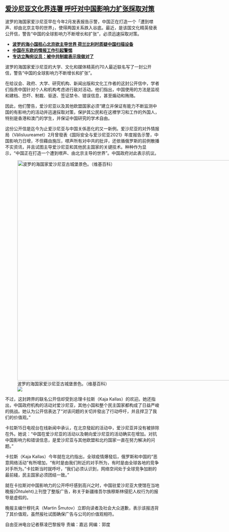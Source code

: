 <!--1618944720000-->
[爱沙尼亚文化界连署 呼吁对中国影响力扩张採取对策](https://www.rfa.org/mandarin/yataibaodao/junshiwaijiao/cl-04202021144902.html)
------

<p>波罗的海国家爱沙尼亚早在今年2月发表报告示警，中国正在打造一个「遭到噤声、却由北京主导的世界」，使得两国关系跌入谷底。最近，是该国文化精英發表公开信，警告“中国的全球影响力不断增长和扩张”，必须迅速採取对策。</p><p></p><ul><li><strong><a href="https://www.rfa.org/mandarin/yataibaodao/junshiwaijiao/cl-02182021084414.html">波罗的海小国担心北京欲主导世界 荷兰比利时质疑中国扫描设备</a></strong></li><li><strong><a href="https://www.rfa.org/mandarin/Xinwen/10-03292021162437.html">中国在东欧的情报工作引起警惕</a></strong></li><li><strong><a href="https://www.rfa.org/mandarin/Xinwen/10-03292021162437.html">专访立陶宛议员：被中共制裁表示我做对了</a></strong></li></ul><p></p><p>波罗的海国家爱沙尼亚的大学、文化和媒体精英约70人最近联名写了一封公开信，警告“中国的全球影响力不断增长和扩张”。</p><p>在给议会、政府、大学、研究机构、新闻出版和文化工作者的这封公开信中，学者们指责中国针对个人和机构考虑进行敌对活动。他们指出，中国使用的方法是监视和建档、恐吓、制裁、驱逐、签证禁令、错误信息，甚至煽动和贿赂。</p><p>因此，他们警告，爱沙尼亚以及其他欧盟国家必须“建立并保证有能力不断监测中国的有影响力的活动并迅速採取对策，保护其公民和在这裡学习和工作的外国人，特别是香港和澳门的学生，并保证中国研究的学术自由。</p><p>这份公开信是迄今为止爱沙尼亚与中国关係恶化的又一新例。爱沙尼亚的对外情报局（Välisluureamet）2月曾發表《国际安全与爱沙尼亚2021》年度报告示警，中国影响力日增，不但藉由施压，噤声所有对中共的批评，还依循俄罗斯的前例散播不实资讯，并且试图主导爱沙尼亚和其他民主国家的关键技术。种种作为显示，“中国正在打造一个遭到噤声、由北京主导的世界”。中国政府对此表示抗议。</p><p><figure class="image-richtext image-inline captioned" style="width:1280px;"><img alt="波罗的海国家爱沙尼亚古城堡景色。（维基百科）" height="720" src="https://www.rfa.org/mandarin/yataibaodao/junshiwaijiao/cl-04202021144902.html/1280px-kuressaare_castle.jpg/@@images/d09b69ca-c689-479e-be8f-2b114632d9a7.jpeg" title="2" width="1280"/><figcaption class="image-caption">波罗的海国家爱沙尼亚古城堡景色。（维基百科）</figcaption><small></small><div id="zoomattribute"><a data-caption="波罗的海国家爱沙尼亚古城堡景色。（维基百科）" data-fancybox="" href="https://www.rfa.org/mandarin/yataibaodao/junshiwaijiao/cl-04202021144902.html/1280px-kuressaare_castle.jpg" id="single_image" title="波罗的海国家爱沙尼亚古城堡景色。（维基百科）"><img src="/++plone++rfa-resources/img/icon-zoom.png"/></a></div></figure></p><p>不过，这封跨界的联名公开信却受到总理卡拉斯（Kaja Kallas）的欢迎。她还指出，中国政府机构的活动对爱沙尼亚，其他小国和整个民主国家都构成了日益严峻的挑战。她认为公开信表达了“对该问题的关切并發出了行动呼吁，并且捍卫了我们的价值观。”</p><p>卡拉斯15日电视台在线新闻中承认，在北京發起的活动中，爱沙尼亚并没有被排除在外。她说：“中国在爱沙尼亚的活动以及朝向爱沙尼亚的活动确实在增加。对抗中国影响力和错误信息，是爱沙尼亚与其他欧盟和北约国家一直在努力解决的问题。”</p><p>卡拉斯（Kaja Kallas）今年就在北约指出，全球疫情爆發后，俄罗斯和中国的“恶意网络活动”有所增加，“有时是由我们附近的对手所为，有时是由全球各地的竞争对手所为。”卡拉斯当时就呼吁，“我们必须认识到，网络空间处于全球竞争加剧的最前綫，民主国家必须团结一致。”</p><p>就在卡拉斯对中国影响力的公开呼吁感到高兴之时，中国驻爱沙尼亚大使馆在当地晚报(Õhtuleht)上刊登了整版广告，称关于新疆维吾尔族穆斯林侵犯人权行为的报导是虚假的。</p><p>晚报主编什穆托夫（Martin Šmutov）立即向读者及社会大众道歉，表示该报违背了其价值观，虽然报社试图确保广告与公司的价值观相符。</p><p>自由亚洲电台记者蔡凌巴黎报导 责编：嘉远 网编：郭度</p>

